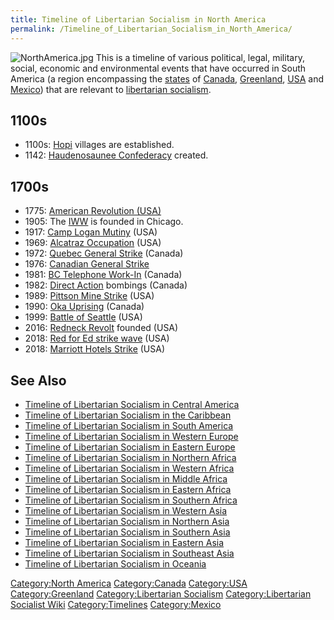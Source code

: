 ```yaml
---
title: Timeline of Libertarian Socialism in North America
permalink: /Timeline_of_Libertarian_Socialism_in_North_America/
---
```


![](NorthAmerica.jpg "NorthAmerica.jpg") This is a timeline of various
political, legal, military, social, economic and environmental events
that have occurred in South America (a region encompassing the
[states](List_of_States.md "wikilink") of [Canada](Canada.md "wikilink"),
[Greenland](Greenland.md "wikilink"),
[USA](United_States_of_America.md "wikilink") and
[Mexico](Mexico.md "wikilink")) that are relevant to [libertarian
socialism](Libertarian_Socialism.md "wikilink").

## 1100s

- 1100s: [Hopi](Hopi.md "wikilink") villages are established.
- 1142: [Haudenosaunee
  Confederacy](Haudenosaunee_Confederacy.md "wikilink") created.

## 1700s

- 1775: [American Revolution (USA)](American_Revolution.md "wikilink")
- 1905: The [IWW](Industrial_Workers_of_the_World.md "wikilink") is founded
  in Chicago.
- 1917: [Camp Logan Mutiny](Camp_Logan_Mutiny.md "wikilink") (USA)
- 1969: [Alcatraz Occupation](Alcatraz_Occupation.md "wikilink") (USA)
- 1972: [Quebec General Strike](Quebec_General_Strike_(1972).md "wikilink")
  (Canada)
- 1976: [Canadian General
  Strike](Canadian_General_Strike_(1976).md "wikilink")
- 1981: [BC Telephone Work-In](BC_Telephone_Work-In.md "wikilink") (Canada)
- 1982: [Direct Action](Direct_Action_(Canada).md "wikilink") bombings
  (Canada)
- 1989: [Pittson Mine Strike](Pittson_Mine_Strike_(1989).md "wikilink")
  (USA)
- 1990: [Oka Uprising](Oka_Uprising.md "wikilink") (Canada)
- 1999: [Battle of Seattle](Battle_of_Seattle.md "wikilink") (USA)
- 2016: [Redneck Revolt](Redneck_Revolt.md "wikilink") founded (USA)
- 2018: [Red for Ed strike wave](Red_for_Ed_(Strike_Wave).md "wikilink")
  (USA)
- 2018: [Marriott Hotels
  Strike](Marriott_Hotels_Strike_(2018).md "wikilink") (USA)

## See Also

- [Timeline of Libertarian Socialism in Central
  America](Timeline_of_Libertarian_Socialism_in_Central_America.md "wikilink")
- [Timeline of Libertarian Socialism in the
  Caribbean](Timeline_of_Libertarian_Socialism_in_the_Caribbean.md "wikilink")
- [Timeline of Libertarian Socialism in South
  America](Timeline_of_Libertarian_Socialism_in_South_America.md "wikilink")
- [Timeline of Libertarian Socialism in Western
  Europe](Timeline_of_Libertarian_Socialism_in_Western_Europe.md "wikilink")
- [Timeline of Libertarian Socialism in Eastern
  Europe](Timeline_of_Libertarian_Socialism_in_Eastern_Europe.md "wikilink")
- [Timeline of Libertarian Socialism in Northern
  Africa](Timeline_of_Libertarian_Socialism_in_Northern_Africa.md "wikilink")
- [Timeline of Libertarian Socialism in Western
  Africa](Timeline_of_Libertarian_Socialism_in_Western_Africa.md "wikilink")
- [Timeline of Libertarian Socialism in Middle
  Africa](Timeline_of_Libertarian_Socialism_in_Middle_Africa.md "wikilink")
- [Timeline of Libertarian Socialism in Eastern
  Africa](Timeline_of_Libertarian_Socialism_in_Eastern_Africa.md "wikilink")
- [Timeline of Libertarian Socialism in Southern
  Africa](Timeline_of_Libertarian_Socialism_in_Southern_Africa.md "wikilink")
- [Timeline of Libertarian Socialism in Western
  Asia](Timeline_of_Libertarian_Socialism_in_Western_Asia.md "wikilink")
- [Timeline of Libertarian Socialism in Northern
  Asia](Timeline_of_Libertarian_Socialism_in_Northern_Asia.md "wikilink")
- [Timeline of Libertarian Socialism in Southern
  Asia](Timeline_of_Libertarian_Socialism_in_Southern_Asia.md "wikilink")
- [Timeline of Libertarian Socialism in Eastern
  Asia](Timeline_of_Libertarian_Socialism_in_Eastern_Asia.md "wikilink")
- [Timeline of Libertarian Socialism in Southeast
  Asia](Timeline_of_Libertarian_Socialism_in_Southeast_Asia.md "wikilink")
- [Timeline of Libertarian Socialism in
  Oceania](Timeline_of_Libertarian_Socialism_in_Oceania.md "wikilink")

[Category:North America](Category:North_America.md "wikilink")
[Category:Canada](Category:Canada.md "wikilink")
[Category:USA](Category:USA.md "wikilink")
[Category:Greenland](Category:Greenland.md "wikilink")
[Category:Libertarian
Socialism](Category:Libertarian_Socialism.md "wikilink")
[Category:Libertarian Socialist
Wiki](Category:Libertarian_Socialist_Wiki.md "wikilink")
[Category:Timelines](Category:Timelines.md "wikilink")
[Category:Mexico](Category:Mexico.md "wikilink")